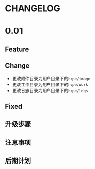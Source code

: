 # CHANGELOG

# 0.01

## Feature


## Change

- 更改附件目录为用户目录下的`hope/image`
- 更改工作目录为用户目录下的`hope/work`
- 更改日志目录为用户目录下的`hope/logs`

## Fixed


## 升级步骤


## 注意事项


## 后期计划


